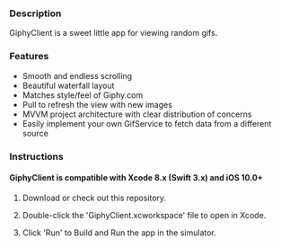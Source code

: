 ### Description

GiphyClient is a sweet little app for viewing random gifs.

### Features

- Smooth and endless scrolling
- Beautiful waterfall layout
- Matches style/feel of Giphy.com
- Pull to refresh the view with new images
- MVVM project architecture with clear distribution of concerns
- Easily implement your own GifService to fetch data from a different source

### Instructions

#### GiphyClient is compatible with Xcode 8.x (Swift 3.x) and iOS 10.0+

1. Download or check out this repository.

2. Double-click the 'GiphyClient.xcworkspace' file to open in Xcode.

3. Click 'Run' to Build and Run the app in the simulator.
